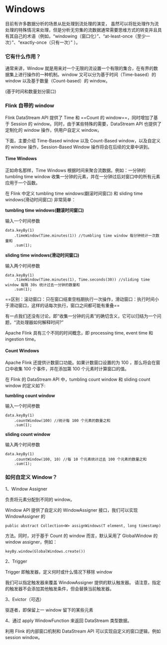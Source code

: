 # Windows

目前有许多数据分析的场景从批处理到流处理的演变， 虽然可以将批处理作为流处理的特殊情况来处理，但是分析无穷集的流数据通常需要思维方式的转变并且具有其自己的术语（例如，“windowing（窗口化）”、“at-least-once（至少一次）”、“exactly-once（只有一次）” ）。

### 它有什么作用？

通常来讲，Window 就是用来对一个无限的流设置一个有限的集合，在有界的数据集上进行操作的一种机制。window 又可以分为基于时间（Time-based）的 window 以及基于数量（Count-based）的 window。

(基于时间和数量划分窗口)

### Flink 自带的 window

Flink DataStream API 提供了 Time 和 ==Count 的 window==，同时增加了基于 Session 的 window。同时，由于某些特殊的需要，DataStream API 也提供了定制化的 window 操作，供用户自定义 window。

下面，主要介绍 Time-Based window 以及 Count-Based window，以及自定义的 window 操作，Session-Based Window 操作将会在后续的文章中讲到。

#### Time Windows

正如命名那样，Time Windows 根据时间来聚合流数据。例如：一分钟的 tumbling time window 收集一分钟的元素，并在一分钟过后对窗口中的所有元素应用于一个函数。

在 Flink 中定义 tumbling time windows(翻滚时间窗口) 和 sliding time windows(滑动时间窗口) 非常简单：

**tumbling time windows(翻滚时间窗口)**

输入一个时间参数

```
data.keyBy(1)
	.timeWindow(Time.minutes(1)) //tumbling time window 每分钟统计一次数量和
	.sum(1);
```

**sliding time windows(滑动时间窗口)**

输入两个时间参数

```
data.keyBy(1)
	.timeWindow(Time.minutes(1), Time.seconds(30)) //sliding time window 每隔 30s 统计过去一分钟的数量和
	.sum(1);
```

==区别：滚动窗口：只在窗口结束空档期执行一次操作，滑动窗口：执行时间小于滑动窗口，这样的话每次执行，窗口之间都可能有重叠==

有一点我们还没有讨论，即“收集一分钟的元素”的确切含义，它可以归结为一个问题，“流处理器如何解释时间?”

Apache Flink 具有三个不同的时间概念，即 processing time, event time 和 ingestion time。

#### Count Windows

Apache Flink 还提供计数窗口功能。如果计数窗口设置的为 100 ，那么将会在窗口中收集 100 个事件，并在添加第 100 个元素时计算窗口的值。

在 Flink 的 DataStream API 中，tumbling count window 和 sliding count window 的定义如下:

**tumbling count window**

输入一个时间参数

```
data.keyBy(1)
	.countWindow(100) //统计每 100 个元素的数量之和
	.sum(1);
```

**sliding count window**

输入两个时间参数

```
data.keyBy(1) 
	.countWindow(100, 10) //每 10 个元素统计过去 100 个元素的数量之和
	.sum(1);
```

### 如何自定义 Window？

1、Window Assigner

负责将元素分配到不同的 window。

Window API 提供了自定义的 WindowAssigner 接口，我们可以实现 WindowAssigner 的

```
public abstract Collection<W> assignWindows(T element, long timestamp)
```

方法。同时，对于基于 Count 的 window 而言，默认采用了 GlobalWindow 的 window assigner，例如：

```
keyBy.window(GlobalWindows.create())
```

2、Trigger

Trigger 即触发器，定义何时或什么情况下移除 window

我们可以指定触发器来覆盖 WindowAssigner 提供的默认触发器。 请注意，指定的触发器不会添加其他触发条件，但会替换当前触发器。

3、Evictor（可选）

驱逐者，即保留上一 window 留下的某些元素

4、通过 apply WindowFunction 来返回 DataStream 类型数据。

利用 Flink 的内部窗口机制和 DataStream API 可以实现自定义的窗口逻辑，例如 session window。